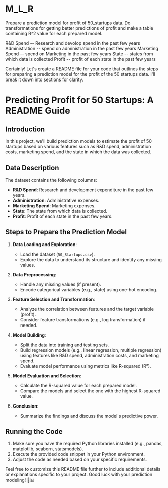    # M_L_R 
Prepare a prediction model for profit of 50_startups data. Do transformations for getting better predictions of profit and make a table containing R^2 value for each prepared model.

R&D Spend -- Research and devolop spend in the past few years Administration -- spend on administration in the past few years Marketing Spend -- spend on Marketing in the past few years State -- states from which data is collected Profit -- profit of each state in the past few years

Certainly! Let's create a README file for your code that outlines the steps for preparing a prediction model for the profit of the 50 startups data. I'll break it down into sections for clarity.

# Predicting Profit for 50 Startups: A README Guide

## Introduction
In this project, we'll build prediction models to estimate the profit of 50 startups based on various features such as R&D spend, administration costs, marketing spend, and the state in which the data was collected.

## Data Description
The dataset contains the following columns:

- **R&D Spend**: Research and development expenditure in the past few years.
- **Administration**: Administrative expenses.
- **Marketing Spend**: Marketing expenses.
- **State**: The state from which data is collected.
- **Profit**: Profit of each state in the past few years.

## Steps to Prepare the Prediction Model

1. **Data Loading and Exploration**:
   - Load the dataset (`50_Startups.csv`).
   - Explore the data to understand its structure and identify any missing values.

2. **Data Preprocessing**:
   - Handle any missing values (if present).
   - Encode categorical variables (e.g., state) using one-hot encoding.

3. **Feature Selection and Transformation**:
   - Analyze the correlation between features and the target variable (profit).
   - Consider feature transformations (e.g., log transformation) if needed.

4. **Model Building**:
   - Split the data into training and testing sets.
   - Build regression models (e.g., linear regression, multiple regression) using features like R&D spend, administration costs, and marketing spend.
   - Evaluate model performance using metrics like R-squared (R²).

5. **Model Evaluation and Selection**:
   - Calculate the R-squared value for each prepared model.
   - Compare the models and select the one with the highest R-squared value.

6. **Conclusion**:
   - Summarize the findings and discuss the model's predictive power.

## Running the Code
1. Make sure you have the required Python libraries installed (e.g., pandas, matplotlib, seaborn, statsmodels).
2. Execute the provided code snippet in your Python environment.
3. Adjust the code as needed based on your specific requirements.

Feel free to customize this README file further to include additional details or explanations specific to your project. Good luck with your prediction modeling! 🚀📊
